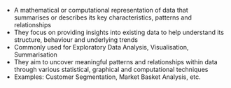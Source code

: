 - A mathematical or computational representation of data that summarises or describes its key characteristics, patterns and relationships
- They focus on providing insights into existing data to help understand its structure, behaviour and underlying trends
- Commonly used for Exploratory Data Analysis, Visualisation, Summarisation
- They aim to uncover meaningful patterns and relationships within data through various statistical, graphical and computational techniques
- Examples: Customer Segmentation, Market Basket Analysis, etc.
